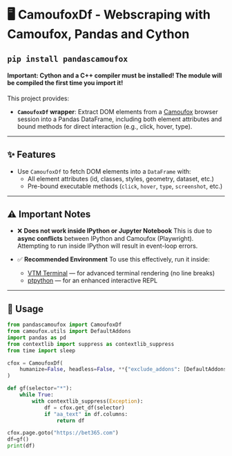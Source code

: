 # 🖥️ CamoufoxDf - Webscraping with Camoufox, Pandas and Cython

## `pip install pandascamoufox`

#### Important: Cython and a C++ compiler must be installed! The module will be compiled the first time you import it!

This project provides:

- **`CamoufoxDf` wrapper**: Extract DOM elements from a [Camoufox](https://github.com/daijro/camoufox) browser session into a Pandas DataFrame, including both element attributes and bound methods for direct interaction (e.g., click, hover, type).

---

## ✨ Features

- Use `CamoufoxDf` to fetch DOM elements into a `DataFrame` with:
  - All element attributes (id, classes, styles, geometry, dataset, etc.)
  - Pre-bound executable methods (`click`, `hover`, `type`, `screenshot`, etc.)

---

## ⚠️ Important Notes

- ❌ **Does not work inside IPython or Jupyter Notebook**
  This is due to **async conflicts** between IPython and Camoufox (Playwright).
  Attempting to run inside IPython will result in event-loop errors.

- ✅ **Recommended Environment**
  To use this effectively, run it inside:
  - [VTM Terminal](https://github.com/directvt/vtm) — for advanced terminal rendering (no line breaks)
  - [ptpython](https://github.com/prompt-toolkit/ptpython) — for an enhanced interactive REPL

---

## 🚀 Usage

```py
from pandascamoufox import CamoufoxDf
from camoufox.utils import DefaultAddons
import pandas as pd
from contextlib import suppress as contextlib_suppress
from time import sleep

cfox = CamoufoxDf(
    humanize=False, headless=False, **{"exclude_addons": [DefaultAddons.UBO]}
)

def gf(selector="*"):
    while True:
        with contextlib_suppress(Exception):
            df = cfox.get_df(selector)
            if "aa_text" in df.columns:
                return df

cfox.page.goto("https://bet365.com")
df=gf()
print(df)
```


